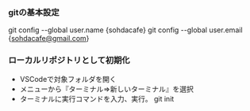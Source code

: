 
### gitの基本設定
git config --global user.name {sohdacafe}
git config --global user.email {sohdacafe@gmail.com}


### ローカルリポジトリとして初期化
* VSCodeで対象フォルダを開く
* メニューから『ターミナル⇒新しいターミナル』を選択
* ターミナルに実行コマンドを入力、実行。
  git init